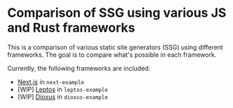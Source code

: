 # Comparison of SSG using various JS and Rust frameworks

This is a comparison of various static site generators (SSG) using different frameworks. The goal is to compare what's possible in each framework.

Currently, the following frameworks are included:

- [Next.js](https://nextjs.org/docs) in `next-example`
- [WIP] [Leptos](https://book.leptos.dev) in `leptos-example`
- [WIP] [Dioxus](https://dioxuslabs.com/learn/0.5/) in `dioxus-example`
